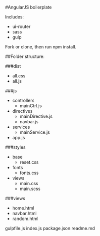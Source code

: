 #AngularJS boilerplate 

Includes:
* ui-router
* sass
* gulp

Fork or clone, then run npm install.


##Folder structure:

###dist
- all.css
- all.js

###js
- controllers
    - mainCtrl.js
- directives
    - mainDirective.js
    - navbar.js
- services
    - mainService.js
- app.js

###styles
- base
    - reset.css
- fonts
    - fonts.css
- views
    - main.css
    - main.scss

###views
- home.html
- navbar.html
- random.html

gulpfile.js
index.js
package.json
readme.md